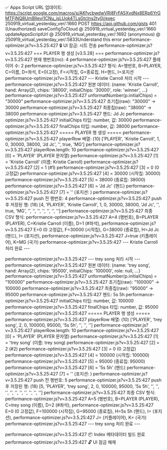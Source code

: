 ✅ Apps Script URL 업데이트: https://script.google.com/macros/s/AKfycbwdwVRj8FrFA5XvdNx8ERp6YrGMTFjNQ8UmBIIevi1CNu_isLUok4TLsGtclns2ty0j/exec
250919_virtual_yesterday_ver/:1660  POST https://api.github.com/gists 401 (Unauthorized)
saveConfigToCloud @ 250919_virtual_yesterday_ver/:1660
updateAppsScriptUrl @ 250919_virtual_yesterday_ver/:1692
(anonymous) @ 250919_virtual_yesterday_ver/:5833Understand this error
performance-optimizer.js?v=3.5.25:427 🔒 UI 잠금: 시트 전송
performance-optimizer.js?v=3.5.25:427 === PLAYER 행 생성 [v3.5.28] ===
performance-optimizer.js?v=3.5.25:427 현재 행번호(no): 4
performance-optimizer.js?v=3.5.25:427 플레이어 수: 2
performance-optimizer.js?v=3.5.25:427 형식: A=행번호, B=PLAYER, C=이름, D=좌석, E=0(고정), F=시작칩, G=종료칩, H=핸드, I=포지션
performance-optimizer.js?v=3.5.25:427 
--- Kristie Carroll 처리 시작 ---
performance-optimizer.js?v=3.5.25:427   원본 데이터: {name: 'Kristie Carroll', hand: Array(2), chips: '38000', initialChips: '30000', role: 'winner', …}
performance-optimizer.js?v=3.5.25:427   unformatNumber(p.initialChips) = "30000"
performance-optimizer.js?v=3.5.25:427   초기칩(raw): "30000" → 30000
performance-optimizer.js?v=3.5.25:427   최종칩(raw): "38000" → 38000
performance-optimizer.js?v=3.5.25:427   핸드: Jd Jc
performance-optimizer.js?v=3.5.25:427   initialChips 타입: number, 값: 30000
performance-optimizer.js?v=3.5.25:427   finalChips 타입: number, 값: 38000
performance-optimizer.js?v=3.5.25:427   ===== PLAYER 행 생성 =====
performance-optimizer.js?v=3.5.25:427   playerRow 배열: (10) ['PLAYER', 'Kristie Carroll', 1, 0, 30000, 38000, 'Jd Jc', '', true, 'MG']
performance-optimizer.js?v=3.5.25:427   playerRow.length: 10
performance-optimizer.js?v=3.5.25:427   [0] = 'PLAYER' (PLAYER 문자열)
performance-optimizer.js?v=3.5.25:427   [1] = 'Kristie Carroll' (이름: Kristie Carroll)
performance-optimizer.js?v=3.5.25:427   [2] = 1 (#1)
performance-optimizer.js?v=3.5.25:427   [3] = 0 (0 고정값)
performance-optimizer.js?v=3.5.25:427   [4] = 30000 (시작칩: 30000)
performance-optimizer.js?v=3.5.25:427   [5] = 38000 (종료칩: 38000)
performance-optimizer.js?v=3.5.25:427   [6] = 'Jd Jc' (핸드)
performance-optimizer.js?v=3.5.25:427   [7] = '' (포지션: )
performance-optimizer.js?v=3.5.25:427   push 전 행번호: 4
performance-optimizer.js?v=3.5.25:427   push 후 저장된 행: (18) [4, 'PLAYER', 'Kristie Carroll', 1, 0, 30000, 38000, 'Jd Jc', '', true, 'MG', '', '', '', '', '', '', '']
performance-optimizer.js?v=3.5.25:427   최종 CSV 형식:
performance-optimizer.js?v=3.5.25:427     A=4 (행번호), B=PLAYER (PLAYER), C=Kristie Carroll (이름), D=1 (#좌석),
performance-optimizer.js?v=3.5.25:427     E=0 (0 고정값), F=30000 (시작칩), G=38000 (종료칩), H=Jd Jc (핸드), I= (포지션),
performance-optimizer.js?v=3.5.25:427     J=true (키플레이어), K=MG (국가)
performance-optimizer.js?v=3.5.25:427 --- Kristie Carroll 처리 완료 ---

performance-optimizer.js?v=3.5.25:427 
--- trey song 처리 시작 ---
performance-optimizer.js?v=3.5.25:427   원본 데이터: {name: 'trey song', hand: Array(2), chips: '95000', initialChips: '100000', role: null, …}
performance-optimizer.js?v=3.5.25:427   unformatNumber(p.initialChips) = "100000"
performance-optimizer.js?v=3.5.25:427   초기칩(raw): "100000" → 100000
performance-optimizer.js?v=3.5.25:427   최종칩(raw): "95000" → 95000
performance-optimizer.js?v=3.5.25:427   핸드: 5s 5h
performance-optimizer.js?v=3.5.25:427   initialChips 타입: number, 값: 100000
performance-optimizer.js?v=3.5.25:427   finalChips 타입: number, 값: 95000
performance-optimizer.js?v=3.5.25:427   ===== PLAYER 행 생성 =====
performance-optimizer.js?v=3.5.25:427   playerRow 배열: (10) ['PLAYER', 'trey song', 2, 0, 100000, 95000, '5s 5h', '', '', '']
performance-optimizer.js?v=3.5.25:427   playerRow.length: 10
performance-optimizer.js?v=3.5.25:427   [0] = 'PLAYER' (PLAYER 문자열)
performance-optimizer.js?v=3.5.25:427   [1] = 'trey song' (이름: trey song)
performance-optimizer.js?v=3.5.25:427   [2] = 2 (#2)
performance-optimizer.js?v=3.5.25:427   [3] = 0 (0 고정값)
performance-optimizer.js?v=3.5.25:427   [4] = 100000 (시작칩: 100000)
performance-optimizer.js?v=3.5.25:427   [5] = 95000 (종료칩: 95000)
performance-optimizer.js?v=3.5.25:427   [6] = '5s 5h' (핸드)
performance-optimizer.js?v=3.5.25:427   [7] = '' (포지션: )
performance-optimizer.js?v=3.5.25:427   push 전 행번호: 5
performance-optimizer.js?v=3.5.25:427   push 후 저장된 행: (18) [5, 'PLAYER', 'trey song', 2, 0, 100000, 95000, '5s 5h', '', '', '', '', '', '', '', '', '', '']
performance-optimizer.js?v=3.5.25:427   최종 CSV 형식:
performance-optimizer.js?v=3.5.25:427     A=5 (행번호), B=PLAYER (PLAYER), C=trey song (이름), D=2 (#좌석),
performance-optimizer.js?v=3.5.25:427     E=0 (0 고정값), F=100000 (시작칩), G=95000 (종료칩), H=5s 5h (핸드), I= (포지션),
performance-optimizer.js?v=3.5.25:427     J= (키플레이어), K= (국가)
performance-optimizer.js?v=3.5.25:427 --- trey song 처리 완료 ---

performance-optimizer.js?v=3.5.25:427 📦 Index 메타데이터 빌드 완료
performance-optimizer.js?v=3.5.25:427 🔓 UI 잠금 해제